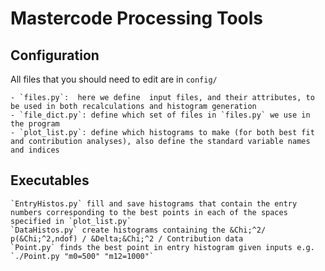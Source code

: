 Mastercode Processing Tools
===========================


Configuration
-------------

All files that you should need to edit are in `config/`

    - `files.py`:  here we define  input files, and their attributes, to be used in both recalculations and histogram generation
    - `file_dict.py`: define which set of files in `files.py` we use in the program
    - `plot_list.py`: define which histograms to make (for both best fit and contribution analyses), also define the standard variable names and indices

Executables
-----------
    `EntryHistos.py` fill and save histograms that contain the entry numbers corresponding to the best points in each of the spaces specified in `plot_list.py`
    `DataHistos.py` create histograms containing the &Chi;^2/ p(&Chi;^2,ndof) / &Delta;&Chi;^2 / Contribution data
    `Point.py` finds the best point in entry histogram given inputs e.g. `./Point.py "m0=500" "m12=1000"`
